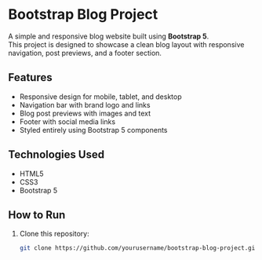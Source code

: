 # Bootstrap Blog Project

A simple and responsive blog website built using **Bootstrap 5**.  
This project is designed to showcase a clean blog layout with responsive navigation, post previews, and a footer section.

## Features
- Responsive design for mobile, tablet, and desktop
- Navigation bar with brand logo and links
- Blog post previews with images and text
- Footer with social media links
- Styled entirely using Bootstrap 5 components

## Technologies Used
- HTML5
- CSS3
- Bootstrap 5

## How to Run
1. Clone this repository:
   ```bash
   git clone https://github.com/yourusername/bootstrap-blog-project.git
